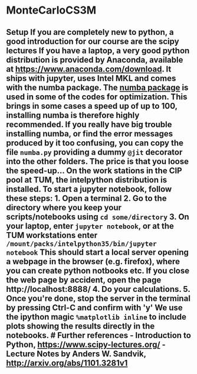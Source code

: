 # MonteCarloCS3M
## Setup If you are completely new to python, a good introduction for our course are the scipy lectures  If you have a laptop, a very good python distribution is provided by Anaconda, available at https://www.anaconda.com/download. It ships with jupyter, uses Intel MKL and comes with the numba package.   The [numba package](http://numba.pydata.org/) is used in some of the codes for optimization. This brings in some cases a speed up of up to 100, installing numba is therefore highly recommended.  If you really have big trouble installing numba, or find the error messages produced by it too confusing,  you can copy the file `numba.py` providing a dummy `@jit` decorator into the other folders.  The price is that you loose the speed-up...  On the work stations in the CIP pool at TUM, the intelpython distribution is installed. To start a jupyter notebook, follow these steps: 1. Open a terminal 2. Go to the directory where you keep your scripts/notebooks using `cd some/directory` 3. On your laptop, enter `jupyter notebook`, or at the TUM workstations enter `/mount/packs/intelpython35/bin/jupyter notebook`    This should start a local server opening a webpage in the browser (e.g. firefox), where you can create python notbooks etc.    If you close the web page by accident, open the page http://localhost:8888/  4. Do your calculations. 5. Once you're done, stop the server in the terminal by pressing Ctrl-C and confirm with 'y'  We use the ipython magic `%matplotlib inline` to include plots showing the results directly in the notebooks.  # Further references  - Introduction to Python, https://www.scipy-lectures.org/ - Lecture Notes by Anders W. Sandvik, http://arxiv.org/abs/1101.3281v1
